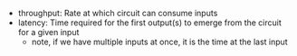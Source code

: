 - throughput: Rate at which circuit can consume inputs
- latency: Time required for the first output(s) to emerge from the circuit for a given input
	- note, if we have multiple inputs at once, it is the time at the last input